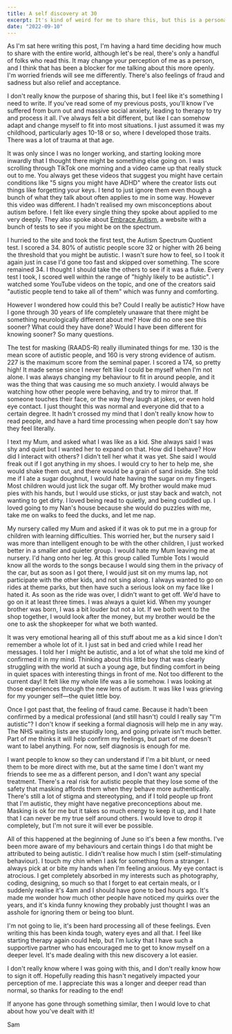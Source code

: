 ```yaml
---
title: A self discovery at 30
excerpt: It's kind of weird for me to share this, but this is a personal read about a recent discovery and how it's impacted me. It may change your perception of me as a person, but hopefully not in a negative way.
date: "2022-09-10"
---
```


As I'm sat here writing this post, I'm having a hard time deciding how much to share with the entire world, although let's be real, there's only a handful of folks who read this. It may change your perception of me as a person, and I think that has been a blocker for me talking about this more openly. I'm worried friends will see me differently. There's also feelings of fraud and sadness but also relief and acceptance.

I don't really know the purpose of sharing this, but I feel like it's something I need to write. If you've read some of my previous posts, you'll know I've suffered from burn out and massive social anxiety, leading to therapy to try and process it all. I've always felt a bit different, but like I can somehow adapt and change myself to fit into most situations. I just assumed it was my childhood, particularly ages 10-18 or so, where I developed those traits. There was a lot of trauma at that age.

It was only since I was no longer working, and starting looking more inwardly that I thought there might be something else going on. I was scrolling through TikTok one morning and a video came up that really stuck out to me. You always get these videos that suggest you might have certain conditions like "5 signs you might have ADHD" where the creator lists out things like forgetting your keys. I tend to just ignore them even though a bunch of what they talk about often applies to me in some way. However this video was different. I hadn't realised my own misconceptions about autism before. I felt like every single thing they spoke about applied to me very deeply. They also spoke about [Embrace Autism](https://embrace-autism.com), a website with a bunch of tests to see if you might be on the spectrum.

I hurried to the site and took the first test, the Autism Spectrum Quotient test. I scored a 34. 80% of autistic people score 32 or higher with 26 being the threshold that you might be autistic. I wasn't sure how to feel, so I took it again just in case I'd gone too fast and skipped over something. The score remained 34. I thought I should take the others to see if it was a fluke. Every test I took, I scored well within the range of "highly likely to be autistic". I watched some YouTube videos on the topic, and one of the creators said "autistic people tend to take all of them" which was funny and comforting.

However I wondered how could this be? Could I really be autistic? How have I gone through 30 years of life completely unaware that there might be something neurologically different about me? How did no one see this sooner? What could they have done? Would I have been different for knowing sooner? So many questions.

The test for masking (RAADS-R) really illuminated things for me. 130 is the mean score of autistic people, and 160 is very strong evidence of autism. 227 is the maximum score from the seminal paper. I scored a 174, so pretty high! It made sense since I never felt like I could be myself when I'm not alone. I was always changing my behaviour to fit in around people, and it was the thing that was causing me so much anxiety. I would always be watching how other people were behaving, and try to mirror that. If someone touches their face, or the way they laugh at jokes, or even hold eye contact. I just thought this was normal and everyone did that to a certain degree. It hadn't crossed my mind that I don't really know how to read people, and have a hard time processing when people don't say how they feel literally.

I text my Mum, and asked what I was like as a kid. She always said I was shy and quiet but I wanted her to expand on that. How did I behave? How did I interact with others? I didn't tell her what it was yet. She said I would freak out if I got anything in my shoes. I would cry to her to help me, she would shake them out, and there would be a grain of sand inside. She told me if I ate a sugar doughnut, I would hate having the sugar on my fingers. Most children would just lick the sugar off. My brother would make mud pies with his hands, but I would use sticks, or just stay back and watch, not wanting to get dirty. I loved being read to quietly, and being cuddled up. I loved going to my Nan's house because she would do puzzles with me, take me on walks to feed the ducks, and let me nap.

My nursery called my Mum and asked if it was ok to put me in a group for children with learning difficulties. This worried her, but the nursery said I was more than intelligent enough to be with the other children, I just worked better in a smaller and quieter group. I would hate my Mum leaving me at nursery. I'd hang onto her leg. At this group called Tumble Tots I would know all the words to the songs because I would sing them in the privacy of the car, but as soon as I got there, I would just sit on my mums lap, not participate with the other kids, and not sing along. I always wanted to go on rides at theme parks, but then have such a serious look on my face like I hated it. As soon as the ride was over, I didn't want to get off. We'd have to go on it at least three times. I was always a quiet kid. When my younger brother was born, I was a bit louder but not a lot. If we both went to the shop together, I would look after the money, but my brother would be the one to ask the shopkeeper for what we both wanted.

It was very emotional hearing all of this stuff about me as a kid since I don't remember a whole lot of it. I just sat in bed and cried while I read her messages. I told her I might be autistic, and a lot of what she told me kind of confirmed it in my mind. Thinking about this little boy that was clearly struggling with the world at such a young age, but finding comfort in being in quiet spaces with interesting things in front of me. Not too different to the current day! It felt like my whole life was a lie somehow. I was looking at those experiences through the new lens of autism. It was like I was grieving for my younger self—the quiet little boy.

Once I got past that, the feeling of fraud came. Because it hadn't been confirmed by a medical professional (and still hasn't) could I really say "I'm autistic"? I don't know if seeking a formal diagnosis will help me in any way. The NHS waiting lists are stupidly long, and going private isn't much better. Part of me thinks it will help confirm my feelings, but part of me doesn't want to label anything. For now, self diagnosis is enough for me.

I want people to know so they can understand if I'm a bit blunt, or need them to be more direct with me, but at the same time I don't want my friends to see me as a different person, and I don't want any special treatment. There's a real risk for autistic people that they lose some of the safety that masking affords them when they behave more authentically. There's still a lot of stigma and stereotyping, and if I told people up front that I'm autistic, they might have negative preconceptions about me. Masking is ok for me but it takes so much energy to keep it up, and I hate that I can never be my true self around others. I would love to drop it completely, but I'm not sure it will ever be possible.

All of this happened at the beginning of June so it's been a few months. I've been more aware of my behaviours and certain things I do that might be attributed to being autistic. I didn't realise how much I stim (self-stimulating behaviour). I touch my chin when I ask for something from a stranger. I always pick at or bite my hands when I'm feeling anxious. My eye contact is atrocious. I get completely absorbed in my interests such as photography, coding, designing, so much so that I forget to eat certain meals, or I suddenly realise it's 4am and I should have gone to bed hours ago. It's made me wonder how much other people have noticed my quirks over the years, and it's kinda funny knowing they probably just thought I was an asshole for ignoring them or being too blunt.

I'm not going to lie, it's been hard processing all of these feelings. Even writing this has been kinda tough, watery eyes and all that. I feel like starting therapy again could help, but I'm lucky that I have such a supportive partner who has encouraged me to get to know myself on a deeper level. It's made dealing with this new discovery a lot easier.

I don't really know where I was going with this, and I don't really know how to sign it off. Hopefully reading this hasn't negatively impacted your perception of me. I appreciate this was a longer and deeper read than normal, so thanks for reading to the end!

If anyone has gone through something similar, then I would love to chat about how you've dealt with it!

Sam
